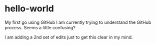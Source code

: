 # hello-world



My first go using GitHub
I am currently trying to understand the GitHub process.  Seems a little confusing?

I am adding a 2nd set of edits just to get this clear in my mind.
